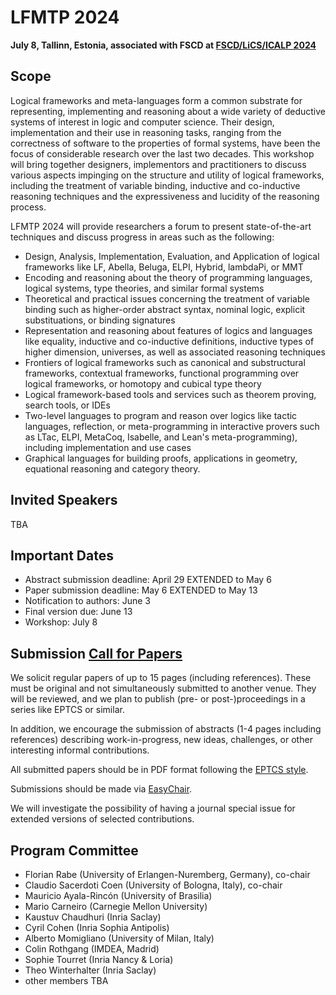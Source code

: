 # LFMTP 2024

**July 8, Tallinn, Estonia, associated with FSCD at [FSCD/LiCS/ICALP 2024](https://compose.ioc.ee/icalp2024/)**

## Scope

Logical frameworks and meta-languages form a common substrate for
representing, implementing and reasoning about a wide variety of
deductive systems of interest in logic and computer science. Their
design, implementation and their use in reasoning tasks, ranging from
the correctness of software to the properties of formal systems,
have been the focus of considerable research over the last two decades.
This workshop will bring together designers, implementors and
practitioners to discuss various aspects impinging on the structure and
utility of logical frameworks, including the treatment of variable
binding, inductive and co-inductive reasoning techniques and the
expressiveness and lucidity of the reasoning process.

LFMTP 2024 will provide researchers a forum to present state-of-the-art
techniques and discuss progress in areas such as the following:

- Design, Analysis, Implementation, Evaluation, and Application of logical frameworks like LF, Abella, Beluga, ELPI, Hybrid, lambdaPi, or MMT
- Encoding and reasoning about the theory of programming languages, logical systems, type theories, and similar formal systems
- Theoretical and practical issues concerning the treatment of variable binding such as higher-order abstract syntax, nominal logic, explicit substituations, or binding signatures
- Representation and reasoning about features of logics and languages like equality, inductive and co-inductive definitions, inductive types of higher dimension, universes, as well as associated reasoning techniques
- Frontiers of logical frameworks such as canonical and substructural frameworks, contextual frameworks, functional programming over logical frameworks, or homotopy and cubical type theory
- Logical framework-based tools and services such as theorem proving, search tools, or IDEs
- Two-level languages to program and reason over logics like tactic languages, reflection, or meta-programming in interactive provers such as LTac, ELPI, MetaCoq, Isabelle, and Lean's meta-programming), including implementation and use cases
- Graphical languages for building proofs, applications in geometry, equational reasoning and category theory.

## Invited Speakers

TBA 

## Important Dates

- Abstract submission deadline: April 29 EXTENDED to May  6
- Paper submission deadline:    May    6 EXTENDED to May 13
- Notification to authors:      June   3
- Final version due:            June  13
- Workshop:                     July   8


## Submission [Call for Papers](https://lfmtp.github.io/lfmtp-page/workshops/2024/CFP.txt)

We solicit regular papers of up to 15 pages (including references).
These must be original and not simultaneously submitted to another venue.
They will be reviewed, and we plan to publish (pre- or post-)proceedings in a series like EPTCS or similar.

In addition, we encourage the submission of abstracts (1-4 pages including references) describing work-in-progress, new ideas, challenges, or other interesting informal contributions.

All submitted papers should be in PDF format following the [EPTCS style](https://info.eptcs.org/).

Submissions should be made via [EasyChair](https://easychair.org/conferences/?conf=lfmtp24).

We will investigate the possibility of having a journal special issue for extended versions of selected contributions.

## Program Committee

- Florian Rabe (University of Erlangen-Nuremberg, Germany), co-chair
- Claudio Sacerdoti Coen (University of Bologna, Italy), co-chair
- Mauricio Ayala-Rincón (University of Brasilia)
- Mario Carneiro (Carnegie Mellon University)
- Kaustuv Chaudhuri (Inria Saclay)
- Cyril Cohen (Inria Sophia Antipolis)
- Alberto Momigliano (University of Milan, Italy)
- Colin Rothgang (IMDEA, Madrid)
- Sophie Tourret (Inria Nancy & Loria)
- Theo Winterhalter (Inria Saclay)
- other members TBA 
